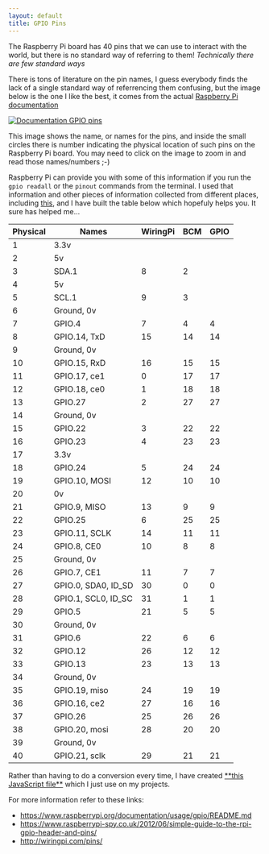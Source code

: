 ```yaml
---
layout: default
title: GPIO Pins
---
```


The Raspberry Pi board has 40 pins that we can use to interact with the world, but there is no standard way of referring to them! _Technically there are few standard ways_

There is tons of literature on the pin names, I guess everybody finds the lack of a single standard way of referrencing them confusing, but the image below is the one I like the best, it comes from the actual <a href="https://www.raspberrypi.org/documentation/usage/gpio/" target="_blank">Raspberry Pi documentation</a>

<a href="/assets/blog/2021-04-18/DocumentationGPIO.png" style="cursor: zoom-in;">![Documentation GPIO pins](/assets/blog/2021-04-18/DocumentationGPIO.png)</a>

This image shows the name, or names for the pins, and inside the small circles there is number indicating the physical location of such pins on the Raspberry Pi board. You may need to click on the image to zoom in and read those names/numbers ;-)

Raspberry Pi can provide you with some of this information if you run the `gpio readall` or the `pinout` commands from the terminal. I used that information and other pieces of information collected from different places, including <a href="http://abyz.me.uk/rpi/pigpio/" target="_blank">this</a>, and I have built the table below which hopefuly helps you. It sure has helped me...

| Physical | Names               | WiringPi | BCM | GPIO |
| -------- | ------------------- | --- | --- | ---- |
| 1        | 3.3v                |     |     |      |
| 2        | 5v                  |     |     |      |
| 3        | SDA.1               | 8   | 2   |      |
| 4        | 5v                  |     |     |      |
| 5        | SCL.1               | 9   | 3   |      |
| 6        | Ground, 0v          |     |     |      |
| 7        | GPIO.4              | 7   | 4   | 4    |
| 8        | GPIO.14, TxD        | 15  | 14  | 14   |
| 9        | Ground, 0v          |     |     |      |
| 10       | GPIO.15, RxD        | 16  | 15  | 15   |
| 11       | GPIO.17, ce1        | 0   | 17  | 17   |
| 12       | GPIO.18, ce0        | 1   | 18  | 18   |
| 13       | GPIO.27             | 2   | 27  | 27   |
| 14       | Ground, 0v          |     |     |      |
| 15       | GPIO.22             | 3   | 22  | 22   |
| 16       | GPIO.23             | 4   | 23  | 23   |
| 17       | 3.3v                |     |     |      |
| 18       | GPIO.24             | 5   | 24  | 24   |
| 19       | GPIO.10, MOSI       | 12  | 10  | 10   |
| 20       | 0v                  |     |     |      |
| 21       | GPIO.9, MISO        | 13  | 9   | 9    |
| 22       | GPIO.25             | 6   | 25  | 25   |
| 23       | GPIO.11, SCLK       | 14  | 11  | 11   |
| 24       | GPIO.8, CE0         | 10  | 8   | 8    |
| 25       | Ground, 0v          |     |     |      |
| 26       | GPIO.7, CE1         | 11  | 7   | 7    |
| 27       | GPIO.0, SDA0, ID_SD | 30  | 0   | 0    |
| 28       | GPIO.1, SCL0, ID_SC | 31  | 1   | 1    |
| 29       | GPIO.5              | 21  | 5   | 5    |
| 30       | Ground, 0v          |     |     |      |
| 31       | GPIO.6              | 22  | 6   | 6    |
| 32       | GPIO.12             | 26  | 12  | 12   |
| 33       | GPIO.13             | 23  | 13  | 13   |
| 34       | Ground, 0v          |     |     |      |
| 35       | GPIO.19, miso       | 24  | 19  | 19   |
| 36       | GPIO.16, ce2        | 27  | 16  | 16   |
| 37       | GPIO.26             | 25  | 26  | 26   |
| 38       | GPIO.20, mosi       | 28  | 20  | 20   |
| 39       | Ground, 0v          |     |     |      |
| 40       | GPIO.21, sclk       | 29  | 21  | 21   |

<p>
Rather than having to do a conversion every time, I have created <a href="https://github.com/eltoroit/etRPIO/blob/master/pins.js" target="_blank">**this JavaScript file**</a> which I just use on my projects.
</p>

<p>
For more information refer to these links:

- <a href="https://www.raspberrypi.org/documentation/usage/gpio/README.md" target="_blank">https://www.raspberrypi.org/documentation/usage/gpio/README.md</a>
- <a href="https://www.raspberrypi-spy.co.uk/2012/06/simple-guide-to-the-rpi-gpio-header-and-pins/" target="_blank">https://www.raspberrypi-spy.co.uk/2012/06/simple-guide-to-the-rpi-gpio-header-and-pins/</a>
- <a href="http://wiringpi.com/pins/" target="_blank">http://wiringpi.com/pins/</a>
</p>
